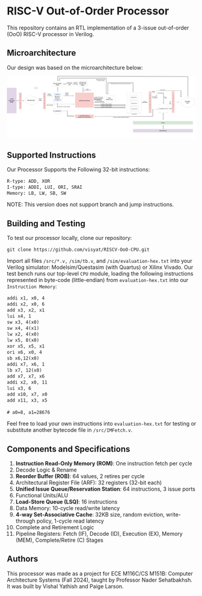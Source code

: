 # RISC-V Out-of-Order Processor
This repository contains an RTL implementation of a 3-issue out-of-order (OoO) RISC-V processor in Verilog. 

## Microarchitecture 
Our design was based on the microarchitecture below: 

![image](./sim/RISCV-Architecture.png)

## Supported Instructions
Our Processor Supports the Following 32-bit instructions: 
```
R-type: ADD, XOR
I-type: ADDI, LUI, ORI, SRAI
Memory: LB, LW, SB, SW
```
NOTE: This version does not support branch and jump instructions. 

## Building and Testing 
To test our processor locally, clone our repository: 
```
git clone https://github.com/visyat/RISCV-OoO-CPU.git
```
Import all files `/src/*.v,` `/sim/tb.v`, and `/sim/evaluation-hex.txt` into your Verilog simulator: Modelsim/Questasim (with Quartus) or Xilinx Vivado. Our test bench runs our top-level `CPU` module, loading the following instructions represented in byte-code (little-endian) from `evaluation-hex.txt` into our `Instruction Memory`: 

```
addi x1, x0, 4
addi x2, x0, 6
add x3, x2, x1
lui x4, 1
sw x3, 4(x0)
sw x4, 4(x1)
lw x2, 4(x0)
lw x5, 8(x0)
xor x5, x5, x1
ori x6, x0, 4
sb x6,12(x0)
addi x7, x6, 1
lb x7, 12(x0)
add x7, x7, x6
addi x2, x0, 11
lui x3, 6
add x10, x7, x0
add x11, x3, x5

# a0=8, a1=28676
```
Feel free to load your own instructions into `evaluation-hex.txt` for testing or substitute another bytecode file in `/src/IMFetch.v`. 

## Components and Specifications
1. **Instruction Read-Only Memory (ROM)**: One instruction fetch per cycle
2. Decode Logic & Rename
3. **Reorder Buffer (ROB)**: 64 values, 2 retires per cycle
4. Architectural Register File (ARF): 32 registers (32-bit each)
5. **Unified Issue Queue/Reservation Station**: 64 instructions, 3 issue ports
6. Functional Units/ALU
7. **Load-Store Queue (LSQ)**: 16 instructions
8. Data Memory: 10-cycle read/write latency
9. **4-way Set-Associative Cache**: 32KB size, random eviction, write-through policy, 1-cycle read latency
10. Complete and Retirement Logic
11. Pipeline Registers: Fetch (IF), Decode (ID), Execution (EX), Memory (MEM), Complete/Retire (C) Stages

## Authors 
This processor was made as a project for ECE M116C/CS M151B: Computer Architecture Systems (Fall 2024), taught by Professor Nader Sehatbakhsh. It was built by Vishal Yathish and Paige Larson.
